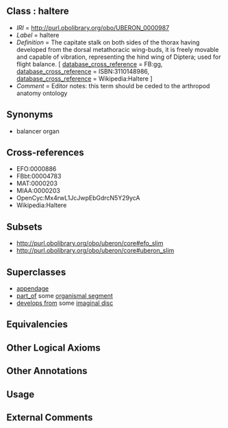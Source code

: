 
## Class : haltere

 * *IRI* = http://purl.obolibrary.org/obo/UBERON_0000987
 * *Label* = haltere
 * *Definition* = The capitate stalk on both sides of the thorax having developed from the dorsal metathoracic wing-buds, it is freely movable and capable of vibration, representing the hind wing of Diptera; used for flight balance. [ [database_cross_reference](../../ef/oboInOwl#hasDbXref.md) = FB:gg, [database_cross_reference](../../ef/oboInOwl#hasDbXref.md) = ISBN:3110148986, [database_cross_reference](../../ef/oboInOwl#hasDbXref.md) = Wikipedia:Haltere ]
 * *Comment* = Editor notes: this term should be ceded to the arthropod anatomy ontology

## Synonyms

 * balancer organ

## Cross-references

 * EFO:0000886
 * FBbt:00004783
 * MAT:0000203
 * MIAA:0000203
 * OpenCyc:Mx4rwL1JcJwpEbGdrcN5Y29ycA
 * Wikipedia:Haltere

## Subsets

 * http://purl.obolibrary.org/obo/uberon/core#efo_slim
 * http://purl.obolibrary.org/obo/uberon/core#uberon_slim

## Superclasses

 * [appendage](../../UBERON/26/UBERON_0000026.md)
 * [part_of](../../BFO/50/BFO_0000050.md) some [organismal segment](../../UBERON/14/UBERON_0000914.md)
 * [develops from](../../RO/02/RO_0002202.md) some [imaginal disc](../../UBERON/39/UBERON_0000939.md)

## Equivalencies


## Other Logical Axioms


## Other Annotations


## Usage


## External Comments

